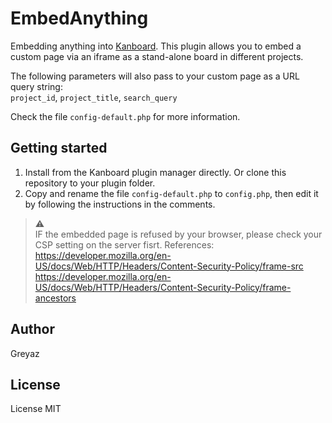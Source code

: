 # EmbedAnything
Embedding anything into [Kanboard](https://github.com/kanboard/kanboard). This plugin allows you to embed a custom page via an iframe as a stand-alone board in different projects.   

The following parameters will also pass to your custom page as a URL query string:   
`project_id`, `project_title`, `search_query`   

Check the file `config-default.php` for more information.

## Getting started
1. Install from the Kanboard plugin manager directly. Or clone this repository to your plugin folder.
2. Copy and rename the file `config-default.php` to `config.php`, then edit it by following the instructions in the comments.

> ⚠️   
>IF the embedded page is refused by your browser, please check your CSP setting on the server fisrt. References:   
> https://developer.mozilla.org/en-US/docs/Web/HTTP/Headers/Content-Security-Policy/frame-src   
> https://developer.mozilla.org/en-US/docs/Web/HTTP/Headers/Content-Security-Policy/frame-ancestors



## Author
Greyaz

## License
License MIT
